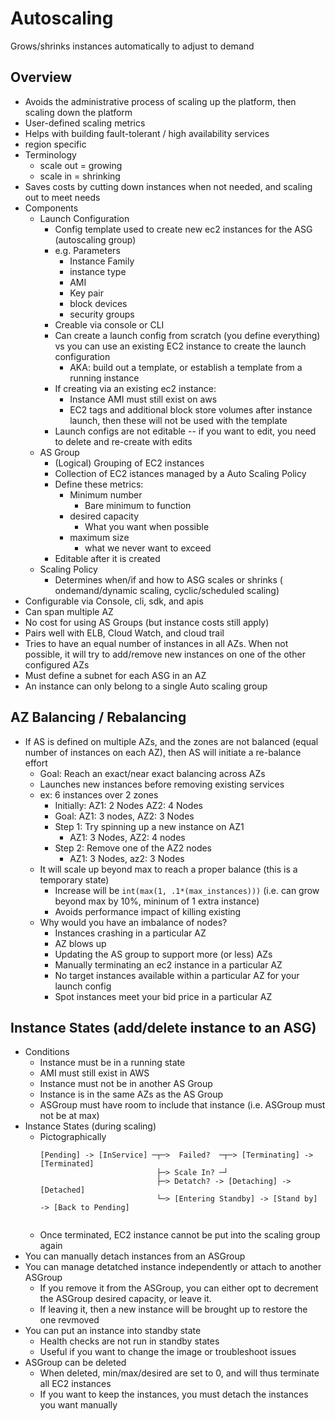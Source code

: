 # Autoscaling

Grows/shrinks instances automatically to adjust to demand

## Overview

* Avoids the administrative process of scaling up the platform, then scaling down the platform
* User-defined scaling metrics
* Helps with building fault-tolerant / high availability services
* region specific
* Terminology
  * scale out = growing
  * scale in = shrinking
* Saves costs by cutting down instances when not needed, and scaling out to meet needs
* Components
  * Launch Configuration
    * Config template used to create new ec2 instances for the ASG (autoscaling group)
    * e.g. Parameters
      * Instance Family
      * instance type
      * AMI
      * Key pair
      * block devices
      * security groups
    * Creable via console or CLI
    * Can create a launch config from scratch (you define everything) vs you can use an existing EC2 instance to create the launch configuration
      * AKA: build out a template, or establish a template from a running instance
    * If creating via an existing ec2 instance:
      * Instance AMI must still exist on aws
      * EC2 tags  and additional block store volumes after instance launch, then these will not be used with the template
    * Launch configs are not editable -- if you want to edit, you need to delete and re-create with edits
  * AS Group
    * (Logical) Grouping of EC2 instances
    * Collection of EC2 istances managed by a Auto Scaling Policy
    * Define these metrics:
      * Minimum number
        * Bare minimum to function
      * desired capacity
        * What you want when possible
      * maximum size
        * what we never want to exceed
    * Editable after it is created
  * Scaling Policy
    * Determines when/if and how to ASG scales or shrinks ( ondemand/dynamic scaling, cyclic/scheduled scaling)
* Configurable via Console, cli, sdk, and apis
* Can span multiple AZ
* No cost for using AS Groups (but instance costs still apply)
* Pairs well with ELB, Cloud Watch, and cloud trail
* Tries to have an equal number of instances in all AZs. When not possible, it will try to add/remove new instances on one of the other configured AZs
* Must define a subnet for each ASG in an AZ
* An instance can only belong to a single Auto scaling group

## AZ Balancing / Rebalancing

* If AS is defined on multiple AZs, and the zones are not balanced (equal number of instances on each AZ), then AS will initiate a re-balance effort
  * Goal: Reach an exact/near exact balancing across AZs
  * Launches new instances before removing existing services
  * ex: 6 instances over 2 zones
    * Initially: AZ1: 2 Nodes AZ2: 4 Nodes
    * Goal: AZ1: 3 nodes, AZ2: 3 Nodes
    * Step 1: Try spinning up a new instance on AZ1
      * AZ1: 3 Nodes, AZ2: 4 nodes
    * Step 2: Remove one of the AZ2 nodes
      * AZ1: 3 Nodes, az2: 3 Nodes
  * It will scale up beyond max to reach a proper balance (this is a temporary state)
    * Increase will be `int(max(1, .1*(max_instances)))` (i.e. can grow beyond max by 10%, mininum of 1 extra instance)
    * Avoids performance impact of killing existing 
  * Why would you have an imbalance of nodes?
    * Instances crashing in a particular AZ
    * AZ blows up
    * Updating the AS group to support more (or less) AZs
    * Manually terminating an ec2 instance in a particular AZ
    * No target instances available within a particular AZ for your launch config
    * Spot instances meet your bid price in a particular AZ

## Instance States (add/delete instance to an ASG)

* Conditions
  * Instance must be in a running state
  * AMI must still exist in AWS
  * Instance must not be in another AS Group
  * Instance is in the same AZs as the AS Group
  * ASGroup must have room to include that instance (i.e. ASGroup must not be at max)
* Instance States (during scaling)
  * Pictographically
    ```
    [Pending] -> [InService] ─┬─>  Failed?  ─┬─> [Terminating] -> [Terminated]
                              ├─> Scale In? ─┘
                              ├─> Detatch? -> [Detaching] -> [Detached]
                              └─> [Entering Standby] -> [Stand by] -> [Back to Pending]
                              
    ```
  * Once terminated, EC2 instance cannot be put into the scaling group again
* You can manually detach instances from an ASGroup
* You can manage detatched instance independently or attach to another ASGroup
  * If you remove it from the ASGroup, you can either opt to decrement the ASGroup desired capacity, or leave it.
  * If leaving it, then a new instance will be brought up to restore the one revmoved
* You can put an instance into standby state
  * Health checks are not run in standby states
  * Useful if you want to change the image or troubleshoot issues
* ASGroup can be deleted
  * When deleted, min/max/desired are set to 0, and will thus terminate all EC2 instances
  * If you want to keep the instances, you must detach the instances you want manually

